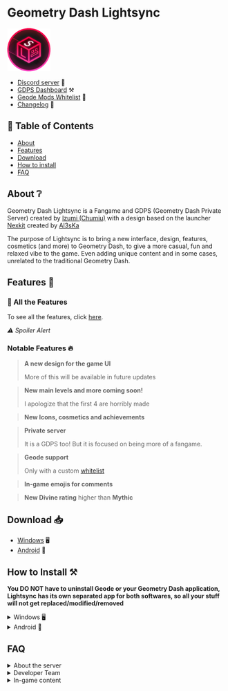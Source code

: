 # Geometry Dash Lightsync

<img src="assets/Logo.png" width="100px"></img>

* [Discord server](https://discord.com/invite/mvbjWdC6cF) 💭
* [GDPS Dashboard](https://gdlightsync.ps.fhgdps.com/dashboard/) ⚒️
* [Geode Mods Whitelist](https://github.com/GeometryDash-Lightsync/Geode-mods-whitelist) 📑
* [Changelog](https://github.com/GeometryDash-Lightsync/Changelog-history) 📑

## 📜 Table of Contents
* [About](#about-)
* [Features](#features-)
* [Download](#download-)
* [How to install](#how-to-install-%EF%B8%8F)
* [FAQ](#faq)

## About ❔

Geometry Dash Lightsync is a Fangame and GDPS (Geometry Dash Private Server) created by [Izumi (Chumiu)](https://github.com/Chumiu) with a design based on the launcher [Nexkit](https://github.com/Al3sKa/NexKit) created by [Al3sKa](https://github.com/Al3sKa)

The purpose of Lightsync is to bring a new interface, design, features, cosmetics (and more) to Geometry Dash, to give a more casual, fun and relaxed vibe to the game. Even adding unique content and in some cases, unrelated to the traditional Geometry Dash.

## Features 💫

### 🌙 All the Features

To see all the features, click [here](features.md). 

*⚠️ Spoiler Alert*

### Notable Features 🔥

> **A new design for the game UI**
> 
> More of this will be available in future updates

> **New main levels and more coming soon!**
> 
> I apologize that the first 4 are horribly made

> **New Icons, cosmetics and achievements**

> **Private server**
> 
> It is a GDPS too! But it is focused on being more of a fangame.

> **Geode support**
> 
> Only with a custom [whitelist](https://github.com/GeometryDash-Lightsync/Geode-mods-whitelist)

> **In-game emojis for comments**

> **New Divine rating**
> higher than **Mythic**

## Download 📥

* [Windows]() 🖥️
* [Android]() 📱

## How to Install ⚒️

**You DO NOT have to uninstall Geode or your Geometry Dash application, Lightsync has its own separated app for both softwares, so all your stuff will not get replaced/modified/removed**

<details>

<summary>Windows 🖥️</summary>

Extract the .zip file and run the executable "Lightsync.exe"
![image](https://github.com/user-attachments/assets/9e1017e3-f86d-4099-93ea-7706c6e88163)


</details>

<details>

<summary>Android 📱</summary>


## Core installation

Unzip the file and go to the APK’s folder, then install the app named “Lightsync Core” as a normal APK file.

![image](https://github.com/user-attachments/assets/dfe53492-ab73-423f-8ba6-f54fd74f2ff6)

## Launcher Installation

As same as the Core, just install it as a normal APK. After installing it, just open it.

## Important

Open the game after installation, you need to download Geode assets for installing the rest of Lightsync's stuff, you may notice that loading layer is a bit strange

![image](https://github.com/user-attachments/assets/7593cfc1-9075-4168-bf27-89a8720ebaa3)

If you did everything good, the launcher will show this message: “Geode is not
installed” and will start downloading Geode assets. After the download, open the
game and wait to the in-game download finishes.

*Note: The game must crash after a small period of time when the download had
finished, that is normal, as you don’t have some assets that belong to the
dependencies.*

## Dependencies

After all the process, the game should made a couple of files on the Android folder.

You have to copy all the .geode files on the folder named “Dependencies”

![image](https://github.com/user-attachments/assets/22d18965-4b7b-4f7b-a099-dd9881e3fddd)

And paste them to the next path:
* *your storage path*/Android/media/com.glsync.launcher/game/geode/mods

And then, open the game!


</details>


## FAQ

<details>
<summary>About the server</summary>
</details>

<details>
<summary>Developer Team</summary>
</details>

<details>
<summary>In-game content</summary>
</details>
